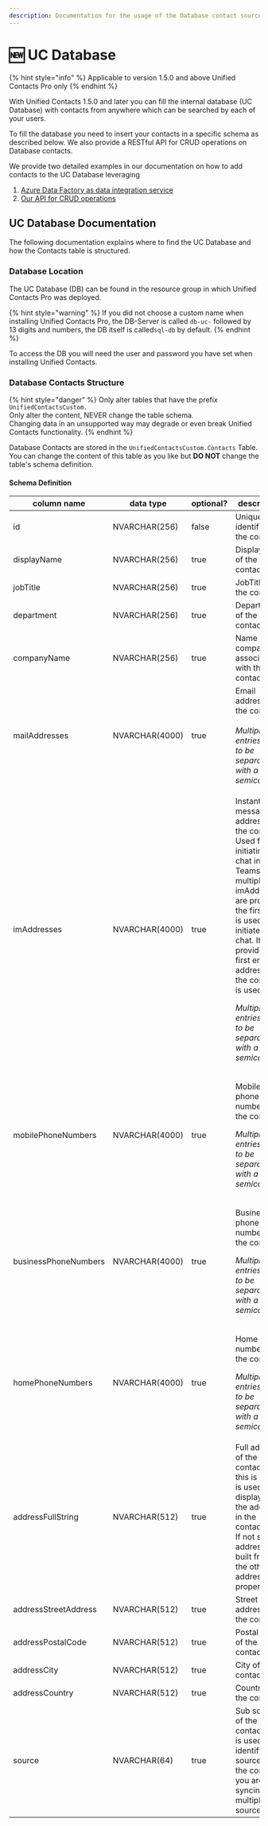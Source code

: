 ```yaml
---
description: Documentation for the usage of the Database contact source
---
```


# 🆕 UC Database

{% hint style="info" %}
Applicable to version 1.5.0 and above Unified Contacts Pro only
{% endhint %}

With Unified Contacts 1.5.0 and later you can fill the internal database (UC Database) with contacts from anywhere which can be searched by each of your users.

To fill the database you need to insert your contacts in a specific schema as described below. We also provide a RESTful API for CRUD operations on Database contacts.

We provide two detailed examples in our documentation on how to add contacts to the UC Database leveraging

1. [Azure Data Factory as data integration service](sync-data-with-azure-data-factory.md)
2. [Our API for CRUD operations](crud-operations-with-rest-api.md)

## UC Database Documentation

The following documentation explains where to find the UC Database and how the Contacts table is structured.

### Database Location

The UC Database (DB) can be found in the resource group in which Unified Contacts Pro was deployed.&#x20;

{% hint style="warning" %}
If you did not choose a custom name when installing Unified Contacts Pro, the DB-Server is called `db-uc-` followed by 13 digits and numbers, the DB itself is called`sql-db` by default.&#x20;
{% endhint %}

To access the DB you will need the user and password you have set when installing Unified Contacts.

### Database Contacts Structure

{% hint style="danger" %}
Only alter tables that have the prefix `UnifiedContactsCustom.` \
Only alter the content, NEVER change the table schema.\
Changing data in an unsupported way may degrade or even break Unified Contacts functionality.
{% endhint %}

Database Contacts are stored in the `UnifiedContactsCustom.Contacts` Table. You can change the content of this table as you like but **DO NOT** change the table's schema definition.

#### Schema Definition

<table data-full-width="true"><thead><tr><th width="235">column name</th><th width="173">data type</th><th width="106" data-type="checkbox">optional?</th><th width="310.2">description</th><th width="381">example</th></tr></thead><tbody><tr><td>id</td><td>NVARCHAR(256)</td><td>false</td><td>Unique identifier of the contact</td><td>sap_28648f3b-8a60-4ded-a2df-5f303a74a17a</td></tr><tr><td>displayName</td><td>NVARCHAR(256)</td><td>true</td><td>DisplayName of the contact</td><td>John Doe</td></tr><tr><td>jobTitle</td><td>NVARCHAR(256)</td><td>true</td><td>JobTitle of the contact</td><td>Software Developer</td></tr><tr><td>department</td><td>NVARCHAR(256)</td><td>true</td><td>Department of the contact</td><td>R&#x26;D</td></tr><tr><td>companyName</td><td>NVARCHAR(256)</td><td>true</td><td>Name of company associated with the contact</td><td>Fantastic Company Inc.</td></tr><tr><td>mailAddresses</td><td>NVARCHAR(4000)</td><td>true</td><td>Email addresses of the contact.<br><br><em>Multiple entries have to be separated with a semicolon (;)</em></td><td>john.doe@example.test;john.doe@example.test</td></tr><tr><td>imAddresses</td><td>NVARCHAR(4000)</td><td>true</td><td><p>Instant messaging addresses of the contact. Used for initiating a chat in Teams. If multiple imAddresses are provided, the first one is used to initiate a chat. If not provided the first email address of the contact is used.<br></p><p><em>Multiple entries have to be separated with a semicolon (;)</em></p></td><td>john.doe@example.test;john.doe@example.test</td></tr><tr><td>mobilePhoneNumbers</td><td>NVARCHAR(4000)</td><td>true</td><td><p>Mobile phone numbers of the contact.</p><p></p><p><em>Multiple entries have to be separated with a semicolon (;)</em></p></td><td>+1234567890;+9876543210</td></tr><tr><td>businessPhoneNumbers</td><td>NVARCHAR(4000)</td><td>true</td><td><p>Business phone numbers of the contact.</p><p></p><p><em>Multiple entries have to be separated with a semicolon (;)</em></p></td><td>+1234567890;+9876543210</td></tr><tr><td>homePhoneNumbers</td><td>NVARCHAR(4000)</td><td>true</td><td><p>Home phone numbers of the contact.</p><p></p><p><em>Multiple entries have to be separated with a semicolon (;)</em></p></td><td>+1234567890;+9876543210</td></tr><tr><td>addressFullString</td><td>NVARCHAR(512)</td><td>true</td><td>Full address of the contact. If this is set it is used for displaying the address in the contact card. If not set the address is built from the other address properties.</td><td>Any Street 1, 12345 Any City, Any Country</td></tr><tr><td>addressStreetAddress</td><td>NVARCHAR(512)</td><td>true</td><td>Street address of the contact</td><td>Any Street 1</td></tr><tr><td>addressPostalCode</td><td>NVARCHAR(512)</td><td>true</td><td>Postal code of the contact</td><td>12345</td></tr><tr><td>addressCity</td><td>NVARCHAR(512)</td><td>true</td><td>City of the contact</td><td>Any City</td></tr><tr><td>addressCountry</td><td>NVARCHAR(512)</td><td>true</td><td>Country of the contact</td><td>Any Country</td></tr><tr><td>source</td><td>NVARCHAR(64)</td><td>true</td><td>Sub source of the contact. This is used to identify the source of the contact if you are syncing multiple data sources.</td><td>SAP</td></tr></tbody></table>
